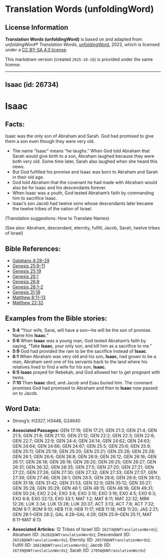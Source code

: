 # Translation Words (unfoldingWord)

## License Information

**Translation Words (unfoldingWord)** is based on and adapted from: _unfoldingWord® Translation Words_, [unfoldingWord](https://unfoldingword.org/utw), 2022, which is licensed under a [CC BY-SA 4.0 license](https://creativecommons.org/licenses/by-sa/4.0/legalcode.en).

This markdown version (created `2025-10-16`) is provided under the same license.



--------------------------------

## Isaac (id: 26734)

Isaac
=====

Facts:
------

Isaac was the only son of Abraham and Sarah. God had promised to give them a son even though they were very old.

* The name “Isaac” means “he laughs.” When God told Abraham that Sarah would give birth to a son, Abraham laughed because they were both very old. Some time later, Sarah also laughed when she heard this news.
* But God fulfilled his promise and Isaac was born to Abraham and Sarah in their old age.
* God told Abraham that the covenant he had made with Abraham would also be for Isaac and his descendants forever.
* When Isaac was a youth, God tested Abraham’s faith by commanding him to sacrifice Isaac.
* Isaac’s son Jacob had twelve sons whose descendants later became the twelve tribes of the nation of Israel.

(Translation suggestions: How to Translate Names)

(See also: Abraham, descendant, eternity, fulfill, Jacob, Sarah, twelve tribes of Israel)

Bible References:
-----------------

* [Galatians 4:28–29](https://ref.ly/Gal4:28-Gal4:29)
* [Genesis 25:9–11](https://ref.ly/Gen25:9-Gen25:11)
* [Genesis 25:19](https://ref.ly/Gen25:19)
* [Genesis 26:1](https://ref.ly/Gen26:1)
* [Genesis 26:8](https://ref.ly/Gen26:8)
* [Genesis 28:1–2](https://ref.ly/Gen28:1-Gen28:2)
* [Genesis 31:18](https://ref.ly/Gen31:18)
* [Matthew 8:11–13](https://ref.ly/Matt8:11-Matt8:13)
* [Matthew 22:32](https://ref.ly/Matt22:32)

Examples from the Bible stories:
--------------------------------

* **5:4** “Your wife, Sarai, will have a son—he will be the son of promise. Name him **Isaac**.”
* **5:6** When **Isaac** was a young man, God tested Abraham’s faith by saying, “Take **Isaac**, your only son, and kill him as a sacrifice to me.”
* **5:9** God had provided the ram to be the sacrifice instead of **Isaac**.
* **6:1** When Abraham was very old and his son, **Isaac**, had grown to be a man, Abraham sent one of his servants back to the land where his relatives lived to find a wife for his son, **Isaac.**
* **6:5** **Isaac** prayed for Rebekah, and God allowed her to get pregnant with twins.
* **7:10** Then **Isaac** died, and Jacob and Esau buried him. The covenant promises God had promised to Abraham and then to **Isaac** now passed on to Jacob.

Word Data:
----------

* Strong’s: H3327, H3446, G24640

* **Associated Passages:** GEN 17:19; GEN 17:21; GEN 21:3; GEN 21:4; GEN 21:5; GEN 21:8; GEN 21:10; GEN 21:12; GEN 22:2; GEN 22:3; GEN 22:6; GEN 22:7; GEN 22:9; GEN 24:4; GEN 24:14; GEN 24:62; GEN 24:63; GEN 24:64; GEN 24:66; GEN 24:67; GEN 25:5; GEN 25:6; GEN 25:9; GEN 25:11; GEN 25:19; GEN 25:20; GEN 25:21; GEN 25:26; GEN 25:28; GEN 26:1; GEN 26:6; GEN 26:8; GEN 26:9; GEN 26:12; GEN 26:16; GEN 26:17; GEN 26:18; GEN 26:19; GEN 26:20; GEN 26:25; GEN 26:27; GEN 26:31; GEN 26:32; GEN 26:35; GEN 27:5; GEN 27:20; GEN 27:21; GEN 27:22; GEN 27:26; GEN 27:30; GEN 27:32; GEN 27:33; GEN 27:37; GEN 27:39; GEN 27:46; GEN 28:1; GEN 28:5; GEN 28:6; GEN 28:8; GEN 28:13; GEN 31:18; GEN 31:42; GEN 31:53; GEN 32:9; GEN 35:12; GEN 35:27; GEN 35:28; GEN 35:29; GEN 46:1; GEN 48:15; GEN 48:16; GEN 49:31; GEN 50:24; EXO 2:24; EXO 3:6; EXO 3:15; EXO 3:16; EXO 4:5; EXO 6:3; EXO 6:8; EXO 32:13; EXO 33:1; MAT 1:2; MAT 8:11; MAT 22:32; MRK 12:26; LUK 3:34; LUK 13:28; LUK 20:37; ACT 3:13; ACT 7:8; ACT 7:32; ROM 9:7; ROM 9:10; HEB 11:9; HEB 11:17; HEB 11:18; HEB 11:20; JAS 2:21; GEN 28:1–GEN 28:2; GAL 4:28–GAL 4:29; GEN 25:9–GEN 25:11; MAT 8:11–MAT 8:13
* **Associated Articles:** 12 Tribes of Israel (ID: `26274@UWTranslationWords`); Abraham (ID: `26282@UWTranslationWords`); Descendant (ID: `26518@UWTranslationWords`); Eternity (ID: `26570@UWTranslationWords`); Fulfill (ID: `26619@UWTranslationWords`); Jacob (ID: `26739@UWTranslationWords`); Sarah (ID: `27056@UWTranslationWords`)

